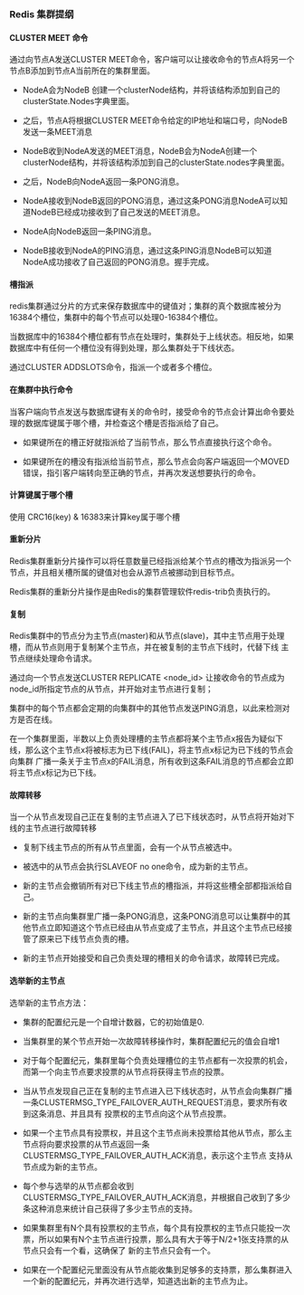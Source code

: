 

### Redis 集群提纲

#### CLUSTER MEET 命令

通过向节点A发送CLUSTER MEET命令，客户端可以让接收命令的节点A将另一个节点B添加到节点A当前所在的集群里面。

* NodeA会为NodeB 创建一个clusterNode结构，并将该结构添加到自己的clusterState.Nodes字典里面。

* 之后，节点A将根据CLUSTER MEET命令给定的IP地址和端口号，向NodeB发送一条MEET消息

* NodeB收到NodeA发送的MEET消息，NodeB会为NodeA创建一个clusterNode结构，并将该结构添加到自己的clusterState.nodes字典里面。

* 之后，NodeB向NodeA返回一条PONG消息。

* NodeA接收到NodeB返回的PONG消息，通过这条PONG消息NodeA可以知道NodeB已经成功接收到了自己发送的MEET消息。

* NodeA向NodeB返回一条PING消息。

* NodeB接收到NodeA的PING消息，通过这条PING消息NodeB可以知道NodeA成功接收了自己返回的PONG消息。握手完成。


#### 槽指派

redis集群通过分片的方式来保存数据库中的键值对；集群的真个数据库被分为16384个槽位，集群中的每个节点可以处理0-16384个槽位。

当数据库中的16384个槽位都有节点在处理时，集群处于上线状态。相反地，如果数据库中有任何一个槽位没有得到处理，那么集群处于下线状态。

通过CLUSTER ADDSLOTS命令，指派一个或者多个槽位。


#### 在集群中执行命令

当客户端向节点发送与数据库键有关的命令时，接受命令的节点会计算出命令要处理的数据库键属于哪个槽，并检查这个槽是否指派给了自己。

* 如果键所在的槽正好就指派给了当前节点，那么节点直接执行这个命令。

* 如果键所在的槽没有指派给当前节点，那么节点会向客户端返回一个MOVED错误，指引客户端转向至正确的节点，并再次发送想要执行的命令。


#### 计算键属于哪个槽

使用 CRC16(key) & 16383来计算key属于哪个槽

#### 重新分片

Redis集群重新分片操作可以将任意数量已经指派给某个节点的槽改为指派另一个节点，并且相关槽所属的键值对也会从源节点被挪动到目标节点。

Redis集群的重新分片操作是由Redis的集群管理软件redis-trib负责执行的。

#### 复制

Redis集群中的节点分为主节点(master)和从节点(slave)，其中主节点用于处理槽，而从节点则用于复制某个主节点，并在被复制的主节点下线时，代替下线
主节点继续处理命令请求。

通过向一个节点发送CLUSTER REPLICATE <node_id> 让接收命令的节点成为node_id所指定节点的从节点，并开始对主节点进行复制；

集群中的每个节点都会定期的向集群中的其他节点发送PING消息，以此来检测对方是否在线。

在一个集群里面，半数以上负责处理槽的主节点都将某个主节点x报告为疑似下线，那么这个主节点x将被标志为已下线(FAIL)，将主节点x标记为已下线的节点会向集群
广播一条关于主节点x的FAIL消息，所有收到这条FAIL消息的节点都会立即将主节点x标记为已下线。

#### 故障转移

当一个从节点发现自己正在复制的主节点进入了已下线状态时，从节点将开始对下线的主节点进行故障转移

* 复制下线主节点的所有从节点里面，会有一个从节点被选中。

* 被选中的从节点会执行SLAVEOF no one命令，成为新的主节点。

* 新的主节点会撤销所有对已下线主节点的槽指派，并将这些槽全部都指派给自己。

* 新的主节点向集群里广播一条PONG消息，这条PONG消息可以让集群中的其他节点立即知道这个节点已经由从节点变成了主节点，并且这个主节点已经接管了原来已下线节点负责的槽。

* 新的主节点开始接受和自己负责处理的槽相关的命令请求，故障转已完成。

#### 选举新的主节点

选举新的主节点方法：

* 集群的配置纪元是一个自增计数器，它的初始值是0.

* 当集群里的某个节点开始一次故障转移操作时，集群配置纪元的值会自增1

* 对于每个配置纪元，集群里每个负责处理槽位的主节点都有一次投票的机会，而第一个向主节点要求投票的从节点将获得主节点的投票。

* 当从节点发现自己正在复制的主节点进入已下线状态时，从节点会向集群广播一条CLUSTERMSG_TYPE_FAILOVER_AUTH_REQUEST消息，要求所有收到这条消息、并且具有
投票权的主节点向这个从节点投票。

* 如果一个主节点具有投票权，并且这个主节点尚未投票给其他从节点，那么主节点将向要求投票的从节点返回一条CLUSTERMSG_TYPE_FAILOVER_AUTH_ACK消息，表示这个主节点
支持从节点成为新的主节点。

* 每个参与选举的从节点都会收到CLUSTERMSG_TYPE_FAILOVER_AUTH_ACK消息，并根据自己收到了多少条这种消息来统计自己获得了多少主节点的支持。

* 如果集群里有N个具有投票权的主节点，每个具有投票权的主节点只能投一次票，所以如果有N个主节点进行投票，那么具有大于等于N/2+1张支持票的从节点只会有一个看，这确保了
新的主节点只会有一个。

* 如果在一个配置纪元里面没有从节点能收集到足够多的支持票，那么集群进入一个新的配置纪元，并再次进行选举，知道选出新的主节点为止。

















